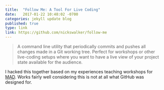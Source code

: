 ```yaml
---
title:  "Follow Me: A Tool For Live Coding"
date:   2017-01-22 10:48:02 -0700
categories: jekyll update blog
published: true
type: link
link: https://github.com/nickswalker/follow-me
---
```


> A command line utility that periodically commits and pushes all changes made in a Git working tree. Perfect for workshops or other live-coding setups where you want to have a live view of your project state available for the audience.

I hacked this together based on my experiences teaching workshops for [MAD](https://txcsmad.com). Works fairly well considering this is not at all what GitHub was designed for.